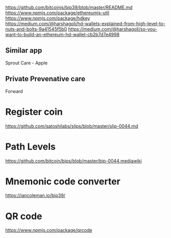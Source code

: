 https://github.com/bitcoinjs/bip39/blob/master/README.md
https://www.npmjs.com/package/ethereumjs-util
https://www.npmjs.com/package/hdkey
https://medium.com/@harshagoli/hd-wallets-explained-from-high-level-to-nuts-and-bolts-9a41545f5b0
https://medium.com/@harshagoli/so-you-want-to-build-an-ethereum-hd-wallet-cb2b7d7e4998

## Similar app 
Sprout Care - Apple

## Private Prevenative care 
Forward

# Register coin 
https://github.com/satoshilabs/slips/blob/master/slip-0044.md

# Path Levels
https://github.com/bitcoin/bips/blob/master/bip-0044.mediawiki

# Mnemonic code converter
https://iancoleman.io/bip39/

# QR code 
https://www.npmjs.com/package/qrcode


